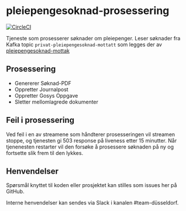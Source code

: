 # pleiepengesoknad-prosessering

[![CircleCI](https://circleci.com/gh/navikt/pleiepengesoknad-prosessering/tree/master.svg?style=svg)](https://circleci.com/gh/navikt/pleiepengesoknad-prosessering/tree/master)

Tjeneste som prosesserer søknader om pleiepenger.
Leser søknader fra Kafka topic `privat-pleiepengesoknad-mottatt` som legges der av [pleiepengesoknad-mottak](https://github.com/navikt/pleiepengesoknad-mottak)

## Prosessering
- Genererer Søknad-PDF
- Oppretter Journalpost
- Oppretter Gosys Oppgave
- Sletter mellomlagrede dokumenter

## Feil i prosessering
Ved feil i en av streamene som håndterer prosesseringen vil streamen stoppe, og tjenesten gi 503 response på liveness etter 15 minutter.
Når tjenenesten restarter vil den forsøke å prosessere søknaden på ny og fortsette slik frem til den lykkes.

## Henvendelser
Spørsmål knyttet til koden eller prosjektet kan stilles som issues her på GitHub.

Interne henvendelser kan sendes via Slack i kanalen #team-düsseldorf.
